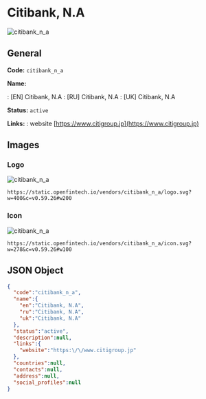 
# Citibank, N.A 
![citibank_n_a](https://static.openfintech.io/vendors/citibank_n_a/logo.svg?w=400&c=v0.59.26#w200)  

## General 
 
**Code:** `citibank_n_a` 
 
**Name:** 
 
:	[EN] Citibank, N.A 
:	[RU] Citibank, N.A 
:	[UK] Citibank, N.A 
 
**Status:** `active` 
 
**Links:** 
: website [https://www.citigroup.jp](https://www.citigroup.jp) 
 

## Images 

### Logo 
 
![citibank_n_a](https://static.openfintech.io/vendors/citibank_n_a/logo.svg?w=400&c=v0.59.26#w200)  

```
https://static.openfintech.io/vendors/citibank_n_a/logo.svg?w=400&c=v0.59.26#w200
```  

### Icon 
 
![citibank_n_a](https://static.openfintech.io/vendors/citibank_n_a/icon.svg?w=278&c=v0.59.26#w100)  

```
https://static.openfintech.io/vendors/citibank_n_a/icon.svg?w=278&c=v0.59.26#w100
```  

## JSON Object 

```json
{
  "code":"citibank_n_a",
  "name":{
    "en":"Citibank, N.A",
    "ru":"Citibank, N.A",
    "uk":"Citibank, N.A"
  },
  "status":"active",
  "description":null,
  "links":{
    "website":"https:\/\/www.citigroup.jp"
  },
  "countries":null,
  "contacts":null,
  "address":null,
  "social_profiles":null
}
```  
